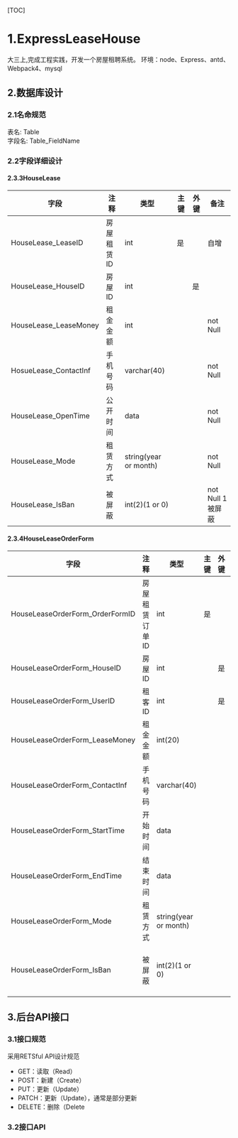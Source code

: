[TOC]
# 1.ExpressLeaseHouse
大三上,完成工程实践，开发一个房屋租聘系统。
环境：node、Express、antd、Webpack4、mysql

## 2.数据库设计
### 2.1名命规范
表名: Table  
字段名: Table_FieldName
### 2.2字段详细设计
#### 2.3.3HouseLease
|字段 |注释 | 类型 |主键 |外键 |备注 |
--|--|--|--|--|--|
|HouseLease_LeaseID | 房屋租赁ID |int | 是 |   |自增
|HouseLease_HouseID | 房屋ID     |int |   | 是 |
|HouseLease_LeaseMoney | 租金金额 | int | | | not Null
|HosueLease_ContactInf | 手机号码 | varchar(40) | | | not Null
|HouseLease_OpenTime | 公开时间 | data | | | not Null
|HouseLease_Mode| 租赁方式| string(year or month) | | |not Null
|HouseLease_IsBan| 被屏蔽| int(2)(1 or 0) | | | not Null 1被屏蔽
#### 2.3.4HouseLeaseOrderForm
|字段 |注释 | 类型 |主键 |外键 |备注 |
--|--|--|--|--|--|
|HouseLeaseOrderForm_OrderFormID | 房屋租赁订单ID |int | 是 |   |自增
|HouseLeaseOrderForm_HouseID | 房屋ID     |int |   | 是 |
|HouseLeaseOrderForm_UserID | 租客ID | int | | 是 | 
|HouseLeaseOrderForm_LeaseMoney | 租金金额 | int(20) | | | not Null
|HouseLeaseOrderForm_ContactInf | 手机号码 | varchar(40) | | | not Null
|HouseLeaseOrderForm_StartTime| 开始时间| data | | | not Null
|HouseLeaseOrderForm_EndTime | 结束时间 | data | | | not Null
|HouseLeaseOrderForm_Mode| 租赁方式| string(year or month) | | |not Null
|HouseLeaseOrderForm_IsBan| 被屏蔽| int(2)(1 or 0) | | | not Null 1被屏蔽
## 3.后台API接口
### 3.1接口规范
采用RETSful API设计规范
* GET：读取（Read）
* POST：新建（Create）
* PUT：更新（Update）
* PATCH：更新（Update），通常是部分更新
* DELETE：删除（Delete
### 3.2接口API
